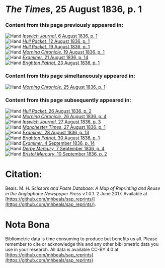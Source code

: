 # *The Times*, 25 August 1836, p. 1  
  
### Content from this page previously appeared in:  
![Hand](http://scissorsandpaste.net/wp-content/uploads/2017/06/smallhandpointer.png) [*Ipswich Journal*, 6 August 1836, p. 1](https://mhbeals.github.io/sap_html/Ipswich-Journal/Ipswich-Journal-6-August-1836-p-1)  
![Hand](http://scissorsandpaste.net/wp-content/uploads/2017/06/smallhandpointer.png) [*Hull Packet*, 12 August 1836, p. 1](https://mhbeals.github.io/sap_html/Hull-Packet/Hull-Packet-12-August-1836-p-1)  
![Hand](http://scissorsandpaste.net/wp-content/uploads/2017/06/smallhandpointer.png) [*Hull Packet*, 19 August 1836, p. 1](https://mhbeals.github.io/sap_html/Hull-Packet/Hull-Packet-19-August-1836-p-1)  
![Hand](http://scissorsandpaste.net/wp-content/uploads/2017/06/smallhandpointer.png) [*Morning Chronicle*, 19 August 1836, p. 1](https://mhbeals.github.io/sap_html/Morning-Chronicle/Morning-Chronicle-19-August-1836-p-1)  
![Hand](http://scissorsandpaste.net/wp-content/uploads/2017/06/smallhandpointer.png) [*Examiner*, 21 August 1836, p. 14](https://mhbeals.github.io/sap_html/Examiner/Examiner-21-August-1836-p-14)  
![Hand](http://scissorsandpaste.net/wp-content/uploads/2017/06/smallhandpointer.png) [*Brighton Patriot*, 23 August 1836, p. 1](https://mhbeals.github.io/sap_html/Brighton-Patriot/Brighton-Patriot-23-August-1836-p-1)  
  
### Content from this page simeltaneously appeared in:  
![Hand](http://scissorsandpaste.net/wp-content/uploads/2017/06/smallhandpointer.png) [*Morning Chronicle*, 25 August 1836, p. 1](https://mhbeals.github.io/sap_html/Morning-Chronicle/Morning-Chronicle-25-August-1836-p-1)  
  
### Content from this page subsequently appeared in:  
![Hand](http://scissorsandpaste.net/wp-content/uploads/2017/06/smallhandpointer.png) [*Hull Packet*, 26 August 1836, p. 2](https://mhbeals.github.io/sap_html/Hull-Packet/Hull-Packet-26-August-1836-p-2)  
![Hand](http://scissorsandpaste.net/wp-content/uploads/2017/06/smallhandpointer.png) [*Morning Chronicle*, 26 August 1836, p. 4](https://mhbeals.github.io/sap_html/Morning-Chronicle/Morning-Chronicle-26-August-1836-p-4)  
![Hand](http://scissorsandpaste.net/wp-content/uploads/2017/06/smallhandpointer.png) [*Ipswich Journal*, 27 August 1836, p. 3](https://mhbeals.github.io/sap_html/Ipswich-Journal/Ipswich-Journal-27-August-1836-p-3)  
![Hand](http://scissorsandpaste.net/wp-content/uploads/2017/06/smallhandpointer.png) [*Manchester Times*, 27 August 1836, p. 1](https://mhbeals.github.io/sap_html/Manchester-Times/Manchester-Times-27-August-1836-p-1)  
![Hand](http://scissorsandpaste.net/wp-content/uploads/2017/06/smallhandpointer.png) [*Examiner*, 28 August 1836, p. 13](https://mhbeals.github.io/sap_html/Examiner/Examiner-28-August-1836-p-13)  
![Hand](http://scissorsandpaste.net/wp-content/uploads/2017/06/smallhandpointer.png) [*Brighton Patriot*, 30 August 1836, p. 1](https://mhbeals.github.io/sap_html/Brighton-Patriot/Brighton-Patriot-30-August-1836-p-1)  
![Hand](http://scissorsandpaste.net/wp-content/uploads/2017/06/smallhandpointer.png) [*Examiner*, 4 September 1836, p. 14](https://mhbeals.github.io/sap_html/Examiner/Examiner-4-September-1836-p-14)  
![Hand](http://scissorsandpaste.net/wp-content/uploads/2017/06/smallhandpointer.png) [*Derby Mercury*, 7 September 1836, p. 4](https://mhbeals.github.io/sap_html/Derby-Mercury/Derby-Mercury-7-September-1836-p-4)  
![Hand](http://scissorsandpaste.net/wp-content/uploads/2017/06/smallhandpointer.png) [*Bristol Mercury*, 10 September 1836, p. 2](https://mhbeals.github.io/sap_html/Bristol-Mercury/Bristol-Mercury-10-September-1836-p-2)  


# Citation: 

Beals. M. H. *Scissors and Paste Database: A Map of Reprinting and Reuse in the Anglophone Newspaper Press v.1.0.1.* 2 June 2017. Available at [https://github.com/mhbeals/sap_reprints/](https://github.com/mhbeals/sap_reprints/). 

# Nota Bona

Bibliometric data is time consuming to produce but benefits us all. Please remember to cite or acknowledge this and any other bibliometric data you use in your research. All data is available CC-BY 4.0 at [https://github.com/mhbeals/sap_reprints](https://github.com/mhbeals/sap_reprints)